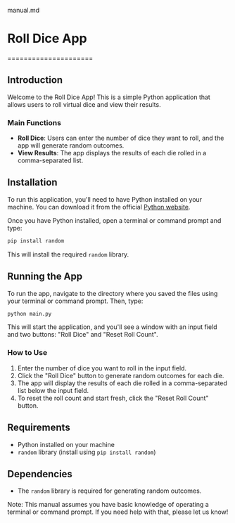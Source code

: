 manual.md

# Roll Dice App
=====================

## Introduction

Welcome to the Roll Dice App! This is a simple Python application that allows users to roll virtual dice and view their results.

### Main Functions

*   **Roll Dice**: Users can enter the number of dice they want to roll, and the app will generate random outcomes.
*   **View Results**: The app displays the results of each die rolled in a comma-separated list.

## Installation

To run this application, you'll need to have Python installed on your machine. You can download it from the official [Python website](https://www.python.org/downloads/).

Once you have Python installed, open a terminal or command prompt and type:

```bash
pip install random
```

This will install the required `random` library.

## Running the App

To run the app, navigate to the directory where you saved the files using your terminal or command prompt. Then, type:

```bash
python main.py
```

This will start the application, and you'll see a window with an input field and two buttons: "Roll Dice" and "Reset Roll Count".

### How to Use

1.  Enter the number of dice you want to roll in the input field.
2.  Click the "Roll Dice" button to generate random outcomes for each die.
3.  The app will display the results of each die rolled in a comma-separated list below the input field.
4.  To reset the roll count and start fresh, click the "Reset Roll Count" button.

## Requirements

*   Python installed on your machine
*   `random` library (install using `pip install random`)

## Dependencies

*   The `random` library is required for generating random outcomes.

Note: This manual assumes you have basic knowledge of operating a terminal or command prompt. If you need help with that, please let us know!